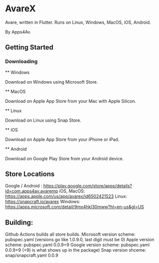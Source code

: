 # AvareX

Avare, written in Flutter. Runs on Linux, Windows, MacOS, iOS, Android.

By Apps4Av.

## Getting Started


### Downloading


** Windows 

Download on Windows using Microsoft Store.

** MacOS

Download on Apple App Store from your Mac with Apple Silicon.

** Linux

Download on Linux using Snap Store.

** iOS

Download on Apple App Store from your iPhone or iPad.

** Android

Download on Google Play Store from your Android device.

## Store Locations

Google / Android : https://play.google.com/store/apps/details?id=com.apps4av.avaremp
iOS, MacOS: https://apps.apple.com/us/app/avarex/id6502421523
Linux: https://snapcraft.io/avarex
Windows: https://apps.microsoft.com/detail/9mx4hkl30mww?hl=en-us&gl=US

## Building:

Github Actions builds all store builds.
Microsoft version scheme: pubspec.yaml (versions go like 1.0.9.0, last digit must be 0)
Apple version scheme: pubspec.yaml 0.0.9+9
Google version scheme: pubspec.yaml 0.0.9+9  (+9) is what shows up in the package)
Snap version shceme: snap/snapcraft.yaml 0.0.9

